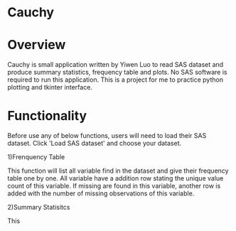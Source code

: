 # Cauchy



# Overview

Cauchy is small application written by Yiwen Luo to read SAS dataset and produce summary statistics, frequency table and plots. No SAS software is required to run this application. This is a project for me to practice python plotting and tkinter interface.

# Functionality
Before use any of below functions, users will need to load their SAS dataset. Click 'Load SAS dataset' and choose your dataset.

1)Frenquency Table

This function will list all variable find in the dataset and give their frequency table one by one. All variable have a addition row stating the unique value count of this variable. If missing are found in this variable, another row is added with the number of missing observations of this variable.

2)Summary Statisitcs

This
